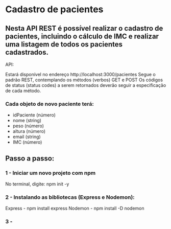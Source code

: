 # Cadastro de pacientes
## Nesta API REST é possível realizar o cadastro de pacientes, incluindo o cálculo de IMC e realizar uma listagem de todos os pacientes cadastrados.

API:

Estará disponível no endereço http://localhost:3000/pacientes
Segue o padrão REST, contemplando os métodos (verbos) GET e POST
Os códigos de status (status codes) a serem retornados deverão seguir a especificação de cada método.

### Cada objeto de novo paciente terá:

- idPaciente (número)
- nome (string)
- peso (número)
- altura (número)
- email (string)
- IMC (número)

## Passo a passo:

### 1 - Iniciar um novo projeto com npm
No terminal, digite: npm init -y

### 2 - Instalando as bibliotecas (Express e Nodemon):
Express - npm install express
Nodemon - npm install -D nodemon

### 3 -
